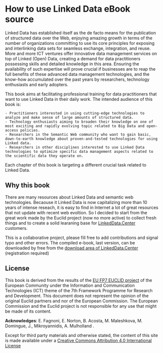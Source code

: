 # How to use Linked Data eBook source

Linked Data has established itself as the de facto means for the publication of structured data over the Web, enjoying amazing growth in terms of the number of organizations committing to use its core principles for exposing and interlinking data sets for seamless exchange, integration, and reuse. More and more ICT ventures offer innovative data management services on top of Linked (Open) Data, creating a demand for data practitioners possessing skills and detailed knowledge in this area. Ensuring the availability of such expertise will prove crucial if businesses are to reap the full benefits of these advanced data management technologies, and the know-how accumulated over the past years by researchers, technology enthusiasts and early adopters.

This book aims at facilitating professional training for data practitioners that want to use Linked Data in their daily work. The intended audience of this book is:

    - Practitioners interested in using cutting-edge technologies to analyze and make sense of large amounts of structured data.
    - Technology enthusiasts aiming to broaden their knowledge on one of most exciting and rapidly evolving topic related to Big Data and open-access policies.
    - Researchers in the Semantic Web community who want to gain basic, down-to-earth knowledge about proven-and-tested technologies for using Linked data.
    - Researchers in other disciplines interested to use Linked Data technologies to optimize specific data management aspects related to the scientific data they operate on.
    
Each chapter of this book is targeting a different crucial task related to Linked Data.

## Why this book
There are many resources about Linked Data and semantic web technologies. Becaouse it Linked Data is now capitalizing more than 10 years of intense reseach, it is easy to find in Internet a lot of great resources that not update with recent web evoltion. So I decided to start from the great work made by the Euclid project (now no more active) to collect fresh things and to create a solid learaning base for [LinkedData.Center](http://LinkedData.Center) customers.

This is a collaborative project, please fill free to add contributions and signal typo and other errors. The  compiled e-book, last version,  can be downloaded by free from the [download area of LinkedData.Center](http://subscriptions.linkeddata.center/downloads) (registration required)

## License
This book is derived from the results of the [EU FP7 EUCLID project](http://euclid-project.eu/) of the European Community under the Information and Communication Technologies (ICT) theme of the 7th Framework Programme for Research and Development. This document does not represent the opinion of the original Euclid partners and nor of the European Commission. The European Commission and the Euclid project is not responsible for any use that might be made of its content.

**Acknowledges**: E. Fagnoni, E. Norton, B. Acosta, M. Maleshkova, M. Domingue, J., Mikroyannidis, A. Mulholland .</p>

Except for third party materials and otherwise stated, the content of this site is made available under a [Creative Commons Attribution 4.0 International License](http://creativecommons.org/licenses/by/4.0/)
